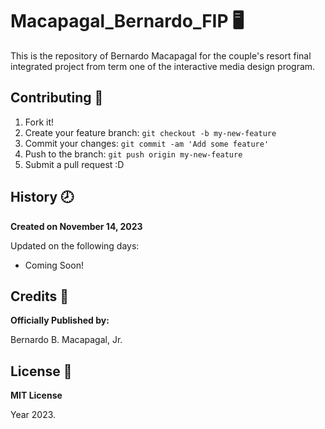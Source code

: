 # Macapagal_Bernardo_FIP :desktop_computer:
This is the repository of Bernardo Macapagal for the couple's resort final integrated project from term one of the interactive media design program.

## Contributing :bookmark:
1. Fork it!
2. Create your feature branch: `git checkout -b my-new-feature`
3. Commit your changes: `git commit -am 'Add some feature'`
4. Push to the branch: `git push origin my-new-feature`
5. Submit a pull request :D

## History :clock8:
__Created on November 14, 2023__

Updated on the following days:
- Coming Soon!

## Credits 	:adult:
__Officially Published by:__

Bernardo B. Macapagal, Jr.

## License :page_facing_up:
__MIT License__

Year 2023.

